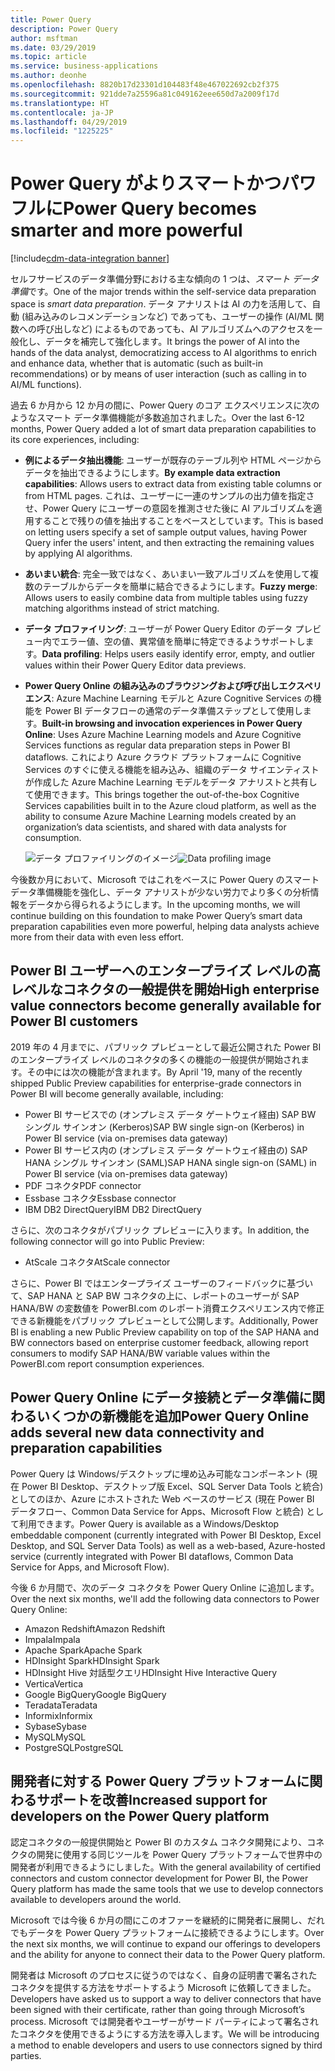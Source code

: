 ```yaml
---
title: Power Query
description: Power Query
author: msftman
ms.date: 03/29/2019
ms.topic: article
ms.service: business-applications
ms.author: deonhe
ms.openlocfilehash: 8820b17d23301d104483f48e467022692cb2f375
ms.sourcegitcommit: 921dde7a25596a81c049162eee650d7a2009f17d
ms.translationtype: HT
ms.contentlocale: ja-JP
ms.lasthandoff: 04/29/2019
ms.locfileid: "1225225"
---
```

# <a name="power-query-becomes-smarter-and-more-powerful"></a><span data-ttu-id="6fc13-103">Power Query がよりスマートかつパワフルに</span><span class="sxs-lookup"><span data-stu-id="6fc13-103">Power Query becomes smarter and more powerful</span></span>
[!include[cdm-data-integration banner](../includes/cdm-data-integration.md)]


<span data-ttu-id="6fc13-104">セルフサービスのデータ準備分野における主な傾向の 1 つは、*スマート データ準備*です。</span><span class="sxs-lookup"><span data-stu-id="6fc13-104">One of the major trends within the self-service data preparation space is *smart data preparation*.</span></span> <span data-ttu-id="6fc13-105">データ アナリストは AI の力を活用して、自動 (組み込みのレコメンデーションなど) であっても、ユーザーの操作 (AI/ML 関数への呼び出しなど) によるものであっても、AI アルゴリズムへのアクセスを一般化し、データを補完して強化します。</span><span class="sxs-lookup"><span data-stu-id="6fc13-105">It brings the power of AI into the hands of the data analyst, democratizing access to AI algorithms to enrich and enhance data, whether that is automatic (such as built-in recommendations) or by means of user interaction (such as calling in to AI/ML functions).</span></span>

<span data-ttu-id="6fc13-106">過去 6 か月から 12 か月の間に、Power Query のコア エクスペリエンスに次のようなスマート データ準備機能が多数追加されました。</span><span class="sxs-lookup"><span data-stu-id="6fc13-106">Over the last 6-12 months, Power Query added a lot of smart data preparation capabilities to its core experiences, including:</span></span>

- <span data-ttu-id="6fc13-107">**例によるデータ抽出機能**: ユーザーが既存のテーブル列や HTML ページからデータを抽出できるようにします。</span><span class="sxs-lookup"><span data-stu-id="6fc13-107">**By example data extraction capabilities**: Allows users to extract data from existing table columns or from HTML pages.</span></span> <span data-ttu-id="6fc13-108">これは、ユーザーに一連のサンプルの出力値を指定させ、Power Query にユーザーの意図を推測させた後に AI アルゴリズムを適用することで残りの値を抽出することをベースとしています。</span><span class="sxs-lookup"><span data-stu-id="6fc13-108">This is based on letting users specify a set of sample output values, having Power Query infer the users' intent, and then extracting the remaining values by applying AI algorithms.</span></span>  
- <span data-ttu-id="6fc13-109">**あいまい統合**: 完全一致ではなく、あいまい一致アルゴリズムを使用して複数のテーブルからデータを簡単に結合できるようにします。</span><span class="sxs-lookup"><span data-stu-id="6fc13-109">**Fuzzy merge**: Allows users to easily combine data from multiple tables using fuzzy matching algorithms instead of strict matching.</span></span> 
- <span data-ttu-id="6fc13-110">**データ プロファイリング**: ユーザーが Power Query Editor のデータ プレビュー内でエラー値、空の値、異常値を簡単に特定できるようサポートします。</span><span class="sxs-lookup"><span data-stu-id="6fc13-110">**Data profiling**: Helps users easily identify error, empty, and outlier values within their Power Query Editor data previews.</span></span> 
- <span data-ttu-id="6fc13-111">**Power Query Online の組み込みのブラウジングおよび呼び出しエクスペリエンス**: Azure Machine Learning モデルと Azure Cognitive Services の機能を Power BI データフローの通常のデータ準備ステップとして使用します。</span><span class="sxs-lookup"><span data-stu-id="6fc13-111">**Built-in browsing and invocation experiences in Power Query Online**: Uses Azure Machine Learning models and Azure Cognitive Services functions as regular data preparation steps in Power BI dataflows.</span></span> <span data-ttu-id="6fc13-112">これにより Azure クラウド プラットフォームに Cognitive Services のすぐに使える機能を組み込み、組織のデータ サイエンティストが作成した Azure Machine Learning モデルをデータ アナリストと共有して使用できます。</span><span class="sxs-lookup"><span data-stu-id="6fc13-112">This brings together the out-of-the-box Cognitive Services capabilities built in to the Azure cloud platform, as well as the ability to consume Azure Machine Learning models created by an organization’s data scientists, and shared with data analysts for consumption.</span></span>  

   <span data-ttu-id="6fc13-113">![データ プロファイリングのイメージ](media/data-profiling.png "データ プロファイリングのイメージ")</span><span class="sxs-lookup"><span data-stu-id="6fc13-113">![Data profiling image](media/data-profiling.png "Data profiling image")</span></span>

<span data-ttu-id="6fc13-114">今後数か月において、Microsoft ではこれをベースに Power Query のスマート データ準備機能を強化し、データ アナリストが少ない労力でより多くの分析情報をデータから得られるようにします。</span><span class="sxs-lookup"><span data-stu-id="6fc13-114">In the upcoming months, we will continue building on this foundation to make Power Query’s smart data preparation capabilities even more powerful, helping data analysts achieve more from their data with even less effort.</span></span>

## <a name="high-enterprise-value-connectors-become-generally-available-for-power-bi-customers"></a><span data-ttu-id="6fc13-115">Power BI ユーザーへのエンタープライズ レベルの高レベルなコネクタの一般提供を開始</span><span class="sxs-lookup"><span data-stu-id="6fc13-115">High enterprise value connectors become generally available for Power BI customers</span></span>

<span data-ttu-id="6fc13-116">2019 年の 4 月までに、パブリック プレビューとして最近公開された Power BI のエンタープライズ レベルのコネクタの多くの機能の一般提供が開始されます。その中には次の機能が含まれます。</span><span class="sxs-lookup"><span data-stu-id="6fc13-116">By April '19, many of the recently shipped Public Preview capabilities for enterprise-grade connectors in Power BI will become generally available, including:</span></span>

- <span data-ttu-id="6fc13-117">Power BI サービスでの (オンプレミス データ ゲートウェイ経由) SAP BW シングル サインオン (Kerberos)</span><span class="sxs-lookup"><span data-stu-id="6fc13-117">SAP BW single sign-on (Kerberos) in Power BI service (via on-premises data gateway)</span></span>
- <span data-ttu-id="6fc13-118">Power BI サービス内の (オンプレミス データ ゲートウェイ経由の) SAP HANA シングル サインオン (SAML)</span><span class="sxs-lookup"><span data-stu-id="6fc13-118">SAP HANA single sign-on (SAML) in Power BI service (via on-premises data gateway)</span></span>
- <span data-ttu-id="6fc13-119">PDF コネクタ</span><span class="sxs-lookup"><span data-stu-id="6fc13-119">PDF connector</span></span>
- <span data-ttu-id="6fc13-120">Essbase コネクタ</span><span class="sxs-lookup"><span data-stu-id="6fc13-120">Essbase connector</span></span>
- <span data-ttu-id="6fc13-121">IBM DB2 DirectQuery</span><span class="sxs-lookup"><span data-stu-id="6fc13-121">IBM DB2 DirectQuery</span></span>

<span data-ttu-id="6fc13-122">さらに、次のコネクタがパブリック プレビューに入ります。</span><span class="sxs-lookup"><span data-stu-id="6fc13-122">In addition, the following connector will go into Public Preview:</span></span>

- <span data-ttu-id="6fc13-123">AtScale コネクタ</span><span class="sxs-lookup"><span data-stu-id="6fc13-123">AtScale connector</span></span>

<span data-ttu-id="6fc13-124">さらに、Power BI ではエンタープライズ ユーザーのフィードバックに基づいて、SAP HANA と SAP BW コネクタの上に、レポートのユーザーが SAP HANA/BW の変数値を PowerBI.com のレポート消費エクスペリエンス内で修正できる新機能をパブリック プレビューとして公開します。</span><span class="sxs-lookup"><span data-stu-id="6fc13-124">Additionally, Power BI is enabling a new Public Preview capability on top of the SAP HANA and BW connectors based on enterprise customer feedback, allowing report consumers to modify SAP HANA/BW variable values within the PowerBI.com report consumption experiences.</span></span>

## <a name="power-query-online-adds-several-new-data-connectivity-and-preparation-capabilities"></a><span data-ttu-id="6fc13-125">Power Query Online にデータ接続とデータ準備に関わるいくつかの新機能を追加</span><span class="sxs-lookup"><span data-stu-id="6fc13-125">Power Query Online adds several new data connectivity and preparation capabilities</span></span>

<span data-ttu-id="6fc13-126">Power Query は Windows/デスクトップに埋め込み可能なコンポーネント (現在 Power BI Desktop、デスクトップ版 Excel、SQL Server Data Tools と統合) としてのほか、Azure にホストされた Web ベースのサービス (現在 Power BI データフロー、Common Data Service for Apps、Microsoft Flow と統合) として利用できます。</span><span class="sxs-lookup"><span data-stu-id="6fc13-126">Power Query is available as a Windows/Desktop embeddable component (currently integrated with Power BI Desktop, Excel Desktop, and SQL Server Data Tools) as well as a web-based, Azure-hosted service (currently integrated with Power BI dataflows, Common Data Service for Apps, and Microsoft Flow).</span></span>

<span data-ttu-id="6fc13-127">今後 6 か月間で、次のデータ コネクタを Power Query Online に追加します。</span><span class="sxs-lookup"><span data-stu-id="6fc13-127">Over the next six months, we'll add the following data connectors to Power Query Online:</span></span>  

- <span data-ttu-id="6fc13-128">Amazon Redshift</span><span class="sxs-lookup"><span data-stu-id="6fc13-128">Amazon Redshift</span></span>
- <span data-ttu-id="6fc13-129">Impala</span><span class="sxs-lookup"><span data-stu-id="6fc13-129">Impala</span></span>
- <span data-ttu-id="6fc13-130">Apache Spark</span><span class="sxs-lookup"><span data-stu-id="6fc13-130">Apache Spark</span></span>
- <span data-ttu-id="6fc13-131">HDInsight Spark</span><span class="sxs-lookup"><span data-stu-id="6fc13-131">HDInsight Spark</span></span>
- <span data-ttu-id="6fc13-132">HDInsight Hive 対話型クエリ</span><span class="sxs-lookup"><span data-stu-id="6fc13-132">HDInsight Hive Interactive Query</span></span>
- <span data-ttu-id="6fc13-133">Vertica</span><span class="sxs-lookup"><span data-stu-id="6fc13-133">Vertica</span></span>
- <span data-ttu-id="6fc13-134">Google BigQuery</span><span class="sxs-lookup"><span data-stu-id="6fc13-134">Google BigQuery</span></span>
- <span data-ttu-id="6fc13-135">Teradata</span><span class="sxs-lookup"><span data-stu-id="6fc13-135">Teradata</span></span>
- <span data-ttu-id="6fc13-136">Informix</span><span class="sxs-lookup"><span data-stu-id="6fc13-136">Informix</span></span>
- <span data-ttu-id="6fc13-137">Sybase</span><span class="sxs-lookup"><span data-stu-id="6fc13-137">Sybase</span></span>
- <span data-ttu-id="6fc13-138">MySQL</span><span class="sxs-lookup"><span data-stu-id="6fc13-138">MySQL</span></span>
- <span data-ttu-id="6fc13-139">PostgreSQL</span><span class="sxs-lookup"><span data-stu-id="6fc13-139">PostgreSQL</span></span>

## <a name="increased-support-for-developers-on-the-power-query-platform"></a><span data-ttu-id="6fc13-140">開発者に対する Power Query プラットフォームに関わるサポートを改善</span><span class="sxs-lookup"><span data-stu-id="6fc13-140">Increased support for developers on the Power Query platform</span></span>

<span data-ttu-id="6fc13-141">認定コネクタの一般提供開始と Power BI のカスタム コネクタ開発により、コネクタの開発に使用する同じツールを Power Query プラットフォームで世界中の開発者が利用できるようにしました。</span><span class="sxs-lookup"><span data-stu-id="6fc13-141">With the general availability of certified connectors and custom connector development for Power BI, the Power Query platform has made the same tools that we use to develop connectors available to developers around the world.</span></span>

<span data-ttu-id="6fc13-142">Microsoft では今後 6 か月の間にこのオファーを継続的に開発者に展開し、だれでもデータを Power Query プラットフォームに接続できるようにします。</span><span class="sxs-lookup"><span data-stu-id="6fc13-142">Over the next six months, we will continue to expand our offerings to developers and the ability for anyone to connect their data to the Power Query platform.</span></span> 

<span data-ttu-id="6fc13-143">開発者は Microsoft のプロセスに従うのではなく、自身の証明書で署名されたコネクタを提供する方法をサポートするよう Microsoft に依頼してきました。</span><span class="sxs-lookup"><span data-stu-id="6fc13-143">Developers have asked us to support a way to deliver connectors that have been signed with their certificate, rather than going through Microsoft’s process.</span></span> <span data-ttu-id="6fc13-144">Microsoft では開発者やユーザーがサード パーティによって署名されたコネクタを使用できるようにする方法を導入します。</span><span class="sxs-lookup"><span data-stu-id="6fc13-144">We will be introducing a method to enable developers and users to use connectors signed by third parties.</span></span>
